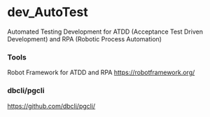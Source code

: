 # dev_AutoTest
Automated Testing Development for ATDD (Acceptance Test Driven Development) and RPA (Robotic Process Automation)

### Tools
Robot Framework for ATDD and RPA
https://robotframework.org/

### dbcli/pgcli
https://github.com/dbcli/pgcli/
